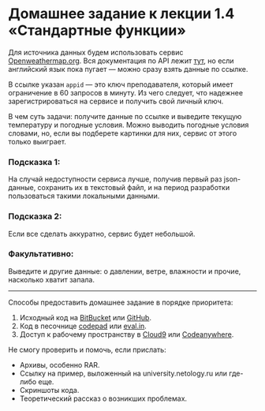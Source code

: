 # Домашнее задание к лекции 1.4 «Стандартные функции»

Для источника данных будем использовать сервис [Openweathermap.org](http://openweathermap.org/). Вся документация по API лежит [тут](http://openweathermap.org/current), но если английский язык пока пугает — можно сразу взять данные по ссылке.

В ссылке указан `appid` — это ключ преподавателя, который имеет ограничение в 60 запросов в минуту. Из чего следует, что надежнее зарегистрироваться на сервисе и получить свой личный ключ.

В чем суть задачи: получите данные по ссылке и выведите текущую температуру и погодные условия. Можно выводить погодные условия словами, но, если вы подберете картинки для них, сервис от этого только выиграет.

### Подсказка 1:
На случай недоступности сервиса лучше, получив первый раз json-данные, сохранить их в текстовый файл, и на период разработки пользоваться такими локальными данными.

### Подсказка 2:
Если все сделать аккуратно, сервис будет небольшой.

### Факультативно:
Выведите и другие данные: о давлении, ветре, влажности и прочие, насколько хватит запала.

---
Способы предоставить домашнее задание в порядке приоритета:
1. Исходный код на [BitBucket](https://bitbucket.org/) или [GitHub](https://github.com/).
2. Код в песочнице [codepad](http://codepad.org/) или [eval.in](https://eval.in/).
3. Доступ к рабочему пространству в [Cloud9](https://c9.io/) или [Сodeanywhere](https://codeanywhere.com/).

Не смогу проверить и помочь, если прислать:
* Архивы, особенно RAR.
* Ссылку на пример, выложенный на university.netology.ru или где-либо еще.
* Скриншоты кода.
* Теоретический рассказ о возникших проблемах.